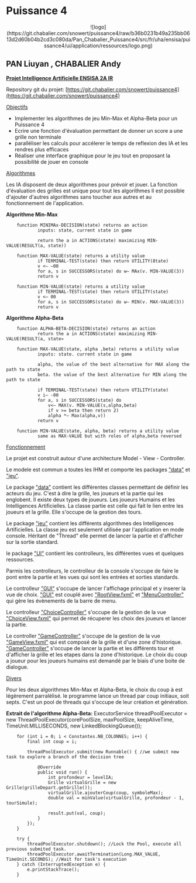 Puissance 4
===========
<center>
![logo](https://git.chabalier.com/snowert/puissance4/raw/b36b0231b49a235bb0613d2d60b04b2cd3c080da/Pan_Chabalier_Puissance4/src/fr/uha/ensisa/puissance4/ui/application/ressources/logo.png)
</center>

PAN Liuyan , CHABALIER Andy
-----------

<u>**Projet Intelligence Artificielle ENSISA 2A IR**</u>

Repository git du projet: [https://git.chabalier.com/snowert/puissance4](https://git.chabalier.com/snowert/puissance4)

<u>Objectifs</u>

- Implementer les algorithmes de jeu Min-Max et Alpha-Beta pour un Puissance 4
- Ecrire une fonction d'évaluation permettant de donner un score a une grille non terminale
- paralléliser les calculs pour accélerer le temps de reflexion des IA et les rendres plus efficaces
- Réaliser une interface graphique pour le jeu tout en proposant la possibilité de jouer en console

<u>Algorithmes</u>

Les IA disposent de deux algorithmes pour prévoir et jouer. La fonction d'évaluation des grilles est unique pour tout les algorithmes
Il est possible d'ajouter d'autres algorithmes sans toucher aux autres et au fonctionnement de l'application.

**Algorithme Min-Max**

		function MINIMAx-DECISION(state) returns an action
				inputs: state, current state in game

				return the a in ACTIONS(state) maximizing MIN-VALUE(RESULT(a, state))

		function MAX-VALUE(state) returns a utility value
				if TERMINAL-TEST(state) then return UTILITY(8tate)
				v <— —00
				for a, s in SUCCESSORS(state) do w— MAx(v. MIN-VALUE(3))
				return v

		function MIN-VALUE(state) returns a utility value
				if TERMINAL-TEST(state) then return UTILITY(state)
				v <— 00
				for a, s in SUCCESSORS(state) do w— MIN(v. MAX-VALUE(3))
				return v
				
				
**Algorithme Alpha-Beta**

		function ALPHA—BETA-DECISION(state) returns an action
				return the a in ACTIONS(state) maximizing MIN-VALUE(RESULT(a, state»

		function MAX-VALUE(state, alpha ,beta) returns a utility value
				inputs: state. current state in game

				alpha, the value of the best alternative for MAX along the path to state
				beta. the value of the best alternative for MIN along the path to state

				if TERMINAL-TEST(state) then return UTILITY(state)
				v i— -00
				for a, s in SUCCESSORS(state) do
					v<— MAX(v. MIN-VALUE(s,alpha,beta)
					if v >= beta then return 2)
					alpha *— Max(alpha,v))
				return v

		function MIN-VALUE(state, alpha, beta) returns a utility value
				same as MAX-VALUE but with roles of alpha,beta reversed
				
<u>Fonctionnement</u>

Le projet est construit autour d'une architecture Model - View - Controller.

Le modele est commun a toutes les IHM et comporte les packages ["data"](https://git.chabalier.com/snowert/puissance4/src/master/Pan_Chabalier_Puissance4/src/fr/uha/ensisa/puissance4/data) et ["jeu"](https://git.chabalier.com/snowert/puissance4/src/master/Pan_Chabalier_Puissance4/src/fr/uha/ensisa/puissance4/jeu).

Le package ["data"](https://git.chabalier.com/snowert/puissance4/src/master/Pan_Chabalier_Puissance4/src/fr/uha/ensisa/puissance4/data) contient les différentes classes permettant de définir les acteurs du jeu.
C'est à dire la grille, les joueurs et la partie qui les englobent. 
Il existe deux types de joueurs. Les joueurs Humains et les Intelligences Artificielles.
La classe partie est celle qui fait le lien entre les joueurs et la grille. Elle s'occupe
de la gestion des tours.

Le package ["jeu"](https://git.chabalier.com/snowert/puissance4/src/master/Pan_Chabalier_Puissance4/src/fr/uha/ensisa/puissance4/jeu) contient les différents algorithmes des Intelligences Artificielles.
La classe jeu est seulement utilisée par l'application en mode console. Héritant de "Thread" 
elle permet de lancer la partie et d'afficher sur la sortie standard.


le package ["UI"](https://git.chabalier.com/snowert/puissance4/src/master/Pan_Chabalier_Puissance4/src/fr/uha/ensisa/puissance4/ui) contient les controlleurs, les différentes vues et quelques ressources.

Parmis les controlleurs, le controlleur de la console s'occupe de faire le pont entre la partie
et les vues qui sont les entrées et sorties standards.

Le controlleur ["GUI"](https://git.chabalier.com/snowert/puissance4/src/master/Pan_Chabalier_Puissance4/src/fr/uha/ensisa/puissance4/ui/controller/GUI.java) s'occupe de lancer l'affichage principal et y inserer la vue de choix. 
["GUI"](https://git.chabalier.com/snowert/puissance4/src/master/Pan_Chabalier_Puissance4/src/fr/uha/ensisa/puissance4/ui/controller/GUI.java) est couplé avec ["RootView.fxml"](https://git.chabalier.com/snowert/puissance4/src/master/Pan_Chabalier_Puissance4/src/fr/uha/ensisa/puissance4/ui/view/RootView.fxml) et ["MenuController"](https://git.chabalier.com/snowert/puissance4/src/master/Pan_Chabalier_Puissance4/src/fr/uha/ensisa/puissance4/ui/controller/MenuController.java)
qui gère les évènements de la barre de menu.

Le controlleur ["ChoiceController"](https://git.chabalier.com/snowert/puissance4/src/master/Pan_Chabalier_Puissance4/src/fr/uha/ensisa/puissance4/ui/controller/ChoiceController.java) s'occupe de la gestion de la vue ["ChoiceView.fxml"](https://git.chabalier.com/snowert/puissance4/src/master/Pan_Chabalier_Puissance4/src/fr/uha/ensisa/puissance4/ui/view/ChoiceView.fxml) qui permet de récuperer les choix des joueurs et lancer la partie.

Le controller ["GameController"](https://git.chabalier.com/snowert/puissance4/src/master/Pan_Chabalier_Puissance4/src/fr/uha/ensisa/puissance4/ui/controller/GameController.java) s'occupe de la gestion de la vue ["GameView.fxml"](https://git.chabalier.com/snowert/puissance4/src/master/Pan_Chabalier_Puissance4/src/fr/uha/ensisa/puissance4/ui/view/GameView.fxml) qui est composé de la grille et d'une zone d'historique.
["GameController"](https://git.chabalier.com/snowert/puissance4/src/master/Pan_Chabalier_Puissance4/src/fr/uha/ensisa/puissance4/ui/controller/GameController.java) s'occupe de lancer la partie et les différents tour et d'afficher la grille et les etapes dans la zone d'historique.
Le choix du coup a joueur pour les joueurs humains est demandé par le biais d'une boite de dialogue.

<u>Divers</u>

Pour les deux algorithmes Min-Max et Alpha-Beta, le choix du coup à est légèrement parralélisé. le programme lance un thread 
par coup initiaux, soit septs. C'est un pool de threads qui s'occupe de leur création et génération.

**Extrait de l'algorithme Alpha-Beta:**
		ExecutorService threadPoolExecutor = new ThreadPoolExecutor(corePoolSize, maxPoolSize, keepAliveTime,
				TimeUnit.MILLISECONDS, new LinkedBlockingQueue<Runnable>());

		for (int i = 0; i < Constantes.NB_COLONNES; i++) {
			final int coup = i;

			threadPoolExecutor.submit(new Runnable() { //we submit new task to explore a branch of the decision tree

				@Override
				public void run() {
					int profondeur = levelIA;
					Grille virtualGrille = new Grille(grilleDepart.getGrille());
					virtualGrille.ajouterCoup(coup, symboleMax);
					double val = minValue(virtualGrille, profondeur - 1, tourSimule);

					result.put(val, coup);
				}
			});
		}
		
		try {
			threadPoolExecutor.shutdown(); //Lock the Pool, execute all previous submited task.
			threadPoolExecutor.awaitTermination(Long.MAX_VALUE, TimeUnit.SECONDS); //Wait for task's execution
		} catch (InterruptedException e) {
			e.printStackTrace();
		}